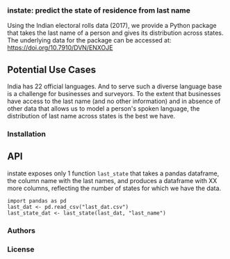 ### instate: predict the state of residence from last name 

Using the Indian electoral rolls data (2017), we provide a Python package that takes the last name of a person and gives its distribution across states. The underlying data for the package can be accessed at: https://doi.org/10.7910/DVN/ENXOJE

## Potential Use Cases

India has 22 official languages. And to serve such a diverse language base is a challenge for businesses and surveyors. To the extent that businesses have access to the last name (and no other information) and in absence of other data that allows us to model a person's spoken language, the distribution of last name across states is the best we have.

### Installation

## API

instate exposes only 1 function `last_state` that takes a pandas dataframe, the column name with the last names, and produces a dataframe with XX more columns, reflecting the number of states for which we have the data. 

```
import pandas as pd
last_dat <- pd.read_csv("last_dat.csv")
last_state_dat <- last_state(last_dat, "last_name")
```


### Authors

### License
